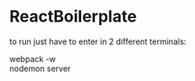 # ReactBoilerplate

to run just have to enter in 2 different terminals:

webpack -w <br/>
nodemon server 
